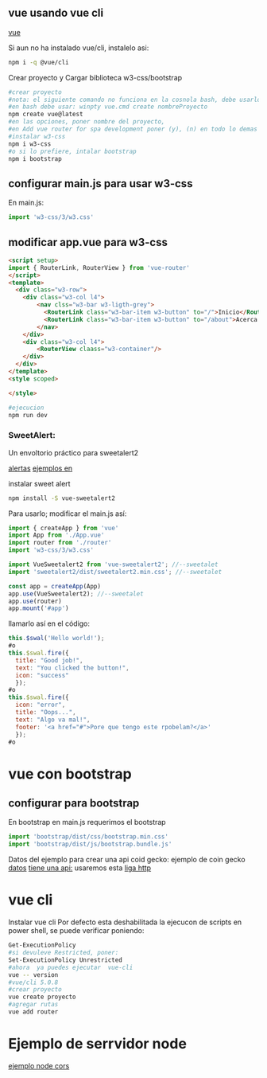 ## vue usando vue cli
[vue](https://vuejs.org/guide/quick-start)

Si aun no ha instalado vue/cli, instalelo asi:
```sh
npm i -q @vue/cli
```
Crear proyecto y Cargar biblioteca w3-css/bootstrap
```sh
#crear proyecto
#nota: el siguiente comando no funciona en la cosnola bash, debe usarlo en power shell
#en bash debe usar: winpty vue.cmd create nombreProyecto
npm create vue@latest
#en las opciones, poner nombre del proyecto, 
#en Add vue router for spa development poner (y), (n) en todo lo demas
#instalar w3-css
npm i w3-css
#o si lo prefiere, intalar bootstrap
npm i bootstrap
```
## configurar main.js para usar w3-css
En main.js:
```js
import 'w3-css/3/w3.css'
```
## modificar app.vue para w3-css
```html
<script setup>
import { RouterLink, RouterView } from 'vue-router'
</script>
<template>
  <div class="w3-row">
    <div class="w3-col l4">
        <nav clss="w3-bar w3-ligth-grey">
          <RouterLink class="w3-bar-item w3-button" to="/">Inicio</RouterLink>
          <RouterLink class="w3-bar-item w3-button" to="/about">Acerca de</RouterLink>
        </nav>
    </div>
    <div class="w3-col l4">
        <RouterView claass="w3-container"/>
    </div>
  </div>
</template>
<style scoped>

</style>
```

```sh
#ejecucion
npm run dev
```

### SweetAlert:
Un envoltorio práctico para sweetalert2

[alertas](https://vuejsexamples.com/a-convenient-wrapper-for-sweetalert2/)
[ejemplos en](https://sweetalert2.github.io)

instalar sweet alert
```sh
npm install -S vue-sweetalert2
```
Para usarlo; modificar el main.js así:
```js
import { createApp } from 'vue'
import App from './App.vue'
import router from './router'
import 'w3-css/3/w3.css'

import VueSweetalert2 from 'vue-sweetalert2'; //--sweetalet 
import 'sweetalert2/dist/sweetalert2.min.css'; //--sweetalet

const app = createApp(App)
app.use(VueSweetalert2); //--sweetalet
app.use(router)
app.mount('#app')
```

llamarlo así en el código:
```js
this.$swal('Hello world!');
#o
this.$swal.fire({
  title: "Good job!",
  text: "You clicked the button!",
  icon: "success"
  });
#o
this.$swal.fire({
  icon: "error",
  title: "Oops...",
  text: "Algo va mal!",
  footer: '<a href="#">Pore que tengo este rpobelam?</a>'
  });
#o

```
# vue con bootstrap

## configurar para bootstrap
En bootstrap en main.js requerimos el bootstrap
```js
import 'bootstrap/dist/css/bootstrap.min.css'
import 'bootstrap/dist/js/bootstrap.bundle.js'
```

Datos del ejemplo para crear una api coid gecko:
ejemplo de coin gecko [datos](https://www.coingecko.com/es)
[tiene una api:](https://www.coingecko.com/api/documentation)
usaremos esta [liga http](https://api.coingecko.com/api/v3/coins/markets?vs_currency=usd&order=market_cap_desc&per_page=100&page=1&sparkline=false&locale=en)


# vue cli
Instalar vue cli
Por defecto esta deshabilitada la ejecucon de scripts en power shell, se puede verificar poniendo:
```sh
Get-ExecutionPolicy
#si devuleve Restricted, poner:
Set-ExecutionPolicy Unrestricted
#ahora  ya puedes ejecutar  vue-cli
vue -- version
#vue/cli 5.0.8
#crear proyecto
vue create proyecto
#agregar rutas
vue add router
```

# Ejemplo de serrvidor node
[ejemplo node cors](https://bluuweb.github.io/mevn/01-primeros-pasos/#instalar-cors-middleware)
